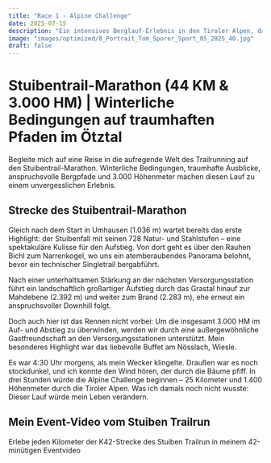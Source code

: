 ```yaml
---
title: "Race 1 - Alpine Challenge"
date: 2025-07-15
description: "Ein intensives Berglauf-Erlebnis in den Tiroler Alpen, das mir zeigte, wo meine wahren Grenzen liegen."
image: "images/optimized/8_Portrait_Tom_Sporer_Sport_05_2025_40.jpg"
draft: false
---
```


# Stuibentrail-Marathon (44 KM & 3.000 HM) | Winterliche Bedingungen auf traumhaften Pfaden im Ötztal

Begleite mich auf eine Reise in die aufregende Welt des Trailrunning auf den Stuibentrail-Marathon. Winterliche Bedingungen, traumhafte Ausblicke, anspruchsvolle Bergpfade und 3.000 Höhenmeter machen diesen Lauf zu einem unvergesslichen Erlebnis.

## Strecke des Stuibentrail-Marathon

Gleich nach dem Start in Umhausen (1.036 m) wartet bereits das erste Highlight: der Stuibenfall mit seinen 728 Natur- und Stahlstufen – eine spektakuläre Kulisse für den Aufstieg. Von dort geht es über den Rauhen Bichl zum Narrenkogel, wo uns ein atemberaubendes Panorama belohnt, bevor ein technischer Singletrail bergabführt.

Nach einer unterhaltsamen Stärkung an der nächsten Versorgungsstation führt ein landschaftlich großartiger Aufstieg durch das Grastal hinauf zur Mahdebene (2.392 m) und weiter zum Brand (2.283 m), ehe erneut ein anspruchsvoller Downhill folgt.

Doch auch hier ist das Rennen nicht vorbei: Um die insgesamt 3.000 HM im Auf- und Abstieg zu überwinden, werden wir durch eine außergewöhnliche Gastfreundschaft an den Versorgungsstationen unterstützt. Mein besonderes Highlight war das liebevolle Buffet am Nösslach, Wiesle.

Es war 4:30 Uhr morgens, als mein Wecker klingelte. Draußen war es noch stockdunkel, und ich konnte den Wind hören, der durch die Bäume pfiff. In drei Stunden würde die Alpine Challenge beginnen – 25 Kilometer und 1.400 Höhenmeter durch die Tiroler Alpen. Was ich damals noch nicht wusste: Dieser Lauf würde mein Leben verändern.

## Mein Event-Video vom Stuiben Trailrun

Erlebe jeden Kilometer der K42-Strecke des Stuiben Trailrun in meinem 42-minütigen Eventvideo


